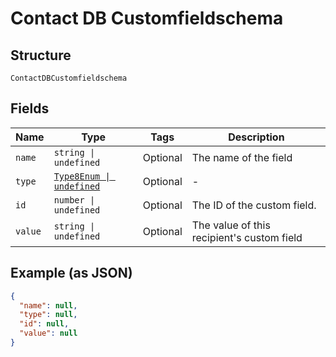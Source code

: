 
# Contact DB Customfieldschema

## Structure

`ContactDBCustomfieldschema`

## Fields

| Name | Type | Tags | Description |
|  --- | --- | --- | --- |
| `name` | `string \| undefined` | Optional | The name of the field |
| `type` | [`Type8Enum \| undefined`](../../doc/models/type-8-enum.md) | Optional | - |
| `id` | `number \| undefined` | Optional | The ID of the custom field. |
| `value` | `string \| undefined` | Optional | The value of this recipient's custom field |

## Example (as JSON)

```json
{
  "name": null,
  "type": null,
  "id": null,
  "value": null
}
```

